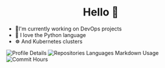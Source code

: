 <h1 align="center">Hello 👋</h1>

- 🚏I'm currently working on DevOps projects
- 🐍 I love the Python language
- ☸️ And Kubernetes clusters

![Profile Details](http://github-profile-summary-cards.vercel.app/api/cards/profile-details?username=lypomer&theme=dark)
![Repositories Languages](http://github-profile-summary-cards.vercel.app/api/cards/repos-per-language?username=lypomer&theme=dark)
Markdown Usage
![Commit Hours](http://github-profile-summary-cards.vercel.app/api/cards/productive-time?username=lypomer&theme=dark&utcOffset=2) 

<!--
**lypomer/lypomer** is a ✨ _special_ ✨ repository because its `README.md` (this file) appears on your GitHub profile.

Here are some ideas to get you started:

- 🔭 I’m currently working on ...
- 🌱 I’m currently learning ...
- 👯 I’m looking to collaborate on ...
- 🤔 I’m looking for help with ...
- 💬 Ask me about ...
- 📫 How to reach me: ...
- 😄 Pronouns: ...
- ⚡ Fun fact: ...
-->
